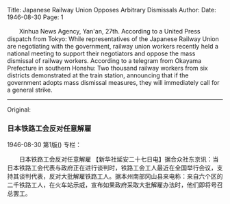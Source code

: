 Title: Japanese Railway Union Opposes Arbitrary Dismissals
Author:
Date: 1946-08-30
Page: 1

　　Xinhua News Agency, Yan'an, 27th. According to a United Press dispatch from Tokyo: While representatives of the Japanese Railway Union are negotiating with the government, railway union workers recently held a national meeting to support their negotiators and oppose the mass dismissal of railway workers. According to a telegram from Okayama Prefecture in southern Honshu: Two thousand railway workers from six districts demonstrated at the train station, announcing that if the government adopts mass dismissal measures, they will immediately call for a general strike.



<hr /> 

Original: 


### 日本铁路工会反对任意解雇

1946-08-30
第1版()
专栏：

　　日本铁路工会反对任意解雇
    【新华社延安二十七日电】据合众社东京讯：当日本铁路工会代表与政府正在进行谈判时，铁路工会工人最近在全国举行会议，支持其谈判代表，反对大批解雇铁路工人。据本州南部冈山县来电称：来自六个区的二千铁路工人，在火车站示威，宣布如果政府采取大批解雇办法时，他们即将号召总罢工。
